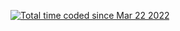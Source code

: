 <a href="https://wakatime.com/@15514ff3-6114-4a93-a1ce-60b3597c455c"><img src="https://wakatime.com/badge/user/15514ff3-6114-4a93-a1ce-60b3597c455c.svg" alt="Total time coded since Mar 22 2022" /></a>
